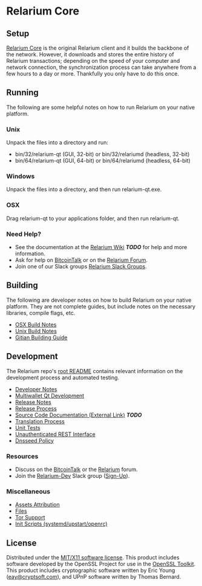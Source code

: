 Relarium Core
=====================

Setup
---------------------
[Relarium Core](http://relarium.com/wallet) is the original Relarium client and it builds the backbone of the network. However, it downloads and stores the entire history of Relarium transactions; depending on the speed of your computer and network connection, the synchronization process can take anywhere from a few hours to a day or more. Thankfully you only have to do this once.

Running
---------------------
The following are some helpful notes on how to run Relarium on your native platform.

### Unix

Unpack the files into a directory and run:

- bin/32/relarium-qt (GUI, 32-bit) or bin/32/relariumd (headless, 32-bit)
- bin/64/relarium-qt (GUI, 64-bit) or bin/64/relariumd (headless, 64-bit)

### Windows

Unpack the files into a directory, and then run relarium-qt.exe.

### OSX

Drag relarium-qt to your applications folder, and then run relarium-qt.

### Need Help?

* See the documentation at the [Relarium Wiki](https://en.bitcoin.it/wiki/Main_Page) ***TODO***
for help and more information.
* Ask for help on [BitcoinTalk](https://bitcointalk.org/index.php?topic=1262920.0) or on the [Relarium Forum](http://forum.relarium.com/).
* Join one of our Slack groups [Relarium Slack Groups](https://relarium.com/slack-logins/).

Building
---------------------
The following are developer notes on how to build Relarium on your native platform. They are not complete guides, but include notes on the necessary libraries, compile flags, etc.

- [OSX Build Notes](build-osx.md)
- [Unix Build Notes](build-unix.md)
- [Gitian Building Guide](gitian-building.md)

Development
---------------------
The Relarium repo's [root README](https://github.com/Relarium-Project/Relarium/blob/master/README.md) contains relevant information on the development process and automated testing.

- [Developer Notes](developer-notes.md)
- [Multiwallet Qt Development](multiwallet-qt.md)
- [Release Notes](release-notes.md)
- [Release Process](release-process.md)
- [Source Code Documentation (External Link)](https://dev.visucore.com/bitcoin/doxygen/) ***TODO***
- [Translation Process](translation_process.md)
- [Unit Tests](unit-tests.md)
- [Unauthenticated REST Interface](REST-interface.md)
- [Dnsseed Policy](dnsseed-policy.md)

### Resources

* Discuss on the [BitcoinTalk](https://bitcointalk.org/index.php?topic=1262920.0) or the [Relarium](http://forum.relarium.com/) forum.
* Join the [Relarium-Dev](https://relarium-dev.slack.com/) Slack group ([Sign-Up](https://relarium-dev.herokuapp.com/)).

### Miscellaneous
- [Assets Attribution](assets-attribution.md)
- [Files](files.md)
- [Tor Support](tor.md)
- [Init Scripts (systemd/upstart/openrc)](init.md)

License
---------------------
Distributed under the [MIT/X11 software license](http://www.opensource.org/licenses/mit-license.php).
This product includes software developed by the OpenSSL Project for use in the [OpenSSL Toolkit](https://www.openssl.org/). This product includes
cryptographic software written by Eric Young ([eay@cryptsoft.com](mailto:eay@cryptsoft.com)), and UPnP software written by Thomas Bernard.
